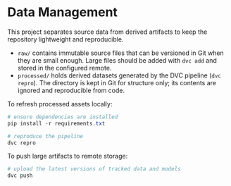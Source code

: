 # Data Management

This project separates source data from derived artifacts to keep the repository lightweight and reproducible.

- `raw/` contains immutable source files that can be versioned in Git when they are small enough. Large files should be added with `dvc add` and stored in the configured remote.
- `processed/` holds derived datasets generated by the DVC pipeline (`dvc repro`). The directory is kept in Git for structure only; its contents are ignored and reproducible from code.

To refresh processed assets locally:

```powershell
# ensure dependencies are installed
pip install -r requirements.txt

# reproduce the pipeline
dvc repro
```

To push large artifacts to remote storage:

```powershell
# upload the latest versions of tracked data and models
dvc push
```
